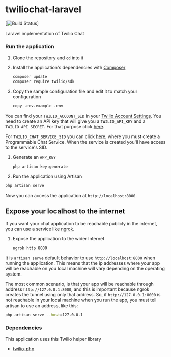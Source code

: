 # twiliochat-laravel
[![Build Status](https://github.com/scm-kaungsoesan/twiliochat-laravel)]

Laravel implementation of Twilio Chat

### Run the application

1. Clone the repository and `cd` into it

1. Install the application's dependencies with [Composer](https://getcomposer.org/)

   ```bash
   composer update
   composer require twilio/sdk
   ```
1. Copy the sample configuration file and edit it to match your configuration

   ```bash
   copy .env.example .env
   ```

  You can find your `TWILIO_ACCOUNT_SID` in your
  [Twilio Account Settings](https://www.twilio.com/user/account/settings).
  You need to create an API key that will give you a `TWILIO_API_KEY` and a
  `TWILIO_API_SECRET`. For that purpose click
  [here](https://www.twilio.com/console/dev-tools/api-keys).

  For `TWILIO_CHAT_SERVICE_SID` you can click [here](https://www.twilio.com/console/chat/dashboard),
  where you must create a Programmable Chat Service. When the service is created you'll
  have access to the service's SID.

1. Generate an `APP_KEY`

   ```bash
   php artisan key:generate
   ```

1. Run the application using Artisan

  ```bash
  php artisan serve
  ```

  Now you can access the application at `http://localhost:8000`.

## Expose your localhost to the internet

If you want your chat application to be reachable publicly in the internet, you can use
a service like [ngrok](https://ngrok.com/).

1. Expose the application to the wider Internet

   ```bash
   ngrok http 8000
   ```

  It is `artisan serve` default behavior to use `http://localhost:8000` when
  running the application. This means that the ip addresses where your app will be
  reachable on you local machine will vary depending on the operating system.

  The most common scenario, is that your app will be reachable through address
  `http://127.0.0.1:8000`, and this is important because ngrok creates the
  tunnel using only that address. So, if `http://127.0.0.1:8000` is not reachable
  in your local machine when you run the app, you must tell artisan to use an
  address, like this:

  ```bash
  php artisan serve --host=127.0.0.1
  ```

### Dependencies

This application uses this Twilio helper library
* [twilio-php](https://www.twilio.com/docs/php/install)
